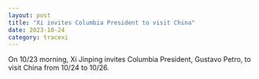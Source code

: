 ```yaml
---
layout: post
title: "Xi invites Columbia President to visit China"
date: 2023-10-24
category: tracexi
---
```


On 10/23 morning, Xi Jinping invites Columbia President, Gustavo Petro, to visit China from 10/24 to 10/26. 

